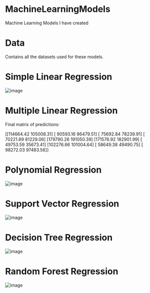 # MachineLearningModels
Machine Learning Models I have created

# Data
Contains all the datasets used for these models.

# Simple Linear Regression
![image](https://user-images.githubusercontent.com/19524084/179326016-550de7a2-6ee7-4aca-8c82-91c61c7d9d0c.png)

# Multiple Linear Regression
Final matrix of predictions: 

[[114664.42 105008.31]
 [ 90593.16  96479.51]
 [ 75692.84  78239.91]
 [ 70221.89  81229.06]
 [179790.26 191050.39]
 [171576.92 182901.99]
 [ 49753.59  35673.41]
 [102276.66 101004.64]
 [ 58649.38  49490.75]
 [ 98272.03  97483.56]]

# Polynomial Regression
![image](https://user-images.githubusercontent.com/19524084/179326135-f0ae54b7-42d4-4d13-8b36-e5480eaeba47.png)

# Support Vector Regression
![image](https://user-images.githubusercontent.com/19524084/179830800-1aa4747b-939c-4355-8ef4-d1bb895af564.png)

# Decision Tree Regression
![image](https://user-images.githubusercontent.com/19524084/179830906-1b1c1272-3344-4d9a-a0e2-b5e32ab9c6d5.png)

# Random Forest Regression
![image](https://user-images.githubusercontent.com/19524084/179851718-1bebe365-ff08-4220-86a2-fc346a77e5d0.png)

